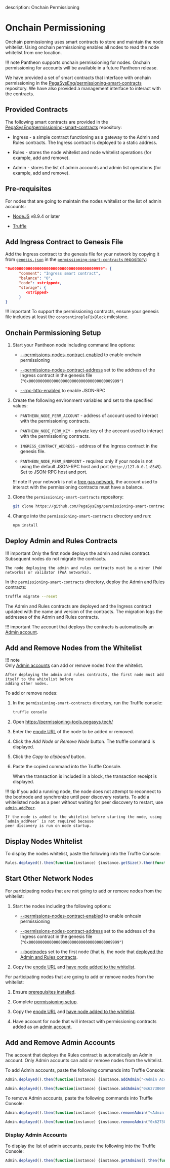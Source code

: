 description: Onchain Permissioning
<!--- END of page meta data -->

# Onchain Permissioning 

Onchain permissioning uses smart contracts to store and maintain the node whitelist. Using onchain permissioning
enables all nodes to read the node whitelist from one location. 
                                                                       
!!! note
    Pantheon supports onchain permissioning for nodes. Onchain permissioning for accounts will be available 
    in a future Pantheon release. 

We have provided a set of smart contracts that interface with onchain permissioning in the 
[PegaSysEng/permissioning-smart-contracts](https://github.com/PegaSysEng/permissioning-smart-contracts) repository. 
We have also provided a management interface to interact with the contracts. 

## Provided Contracts

The following smart contracts are provided in the [PegaSysEng/permissioning-smart-contracts](https://github.com/PegaSysEng/permissioning-smart-contracts) repository: 

* Ingress - a simple contract functioning as a gateway to the Admin and Rules contracts. The Ingress contract is deployed 
to a static address. 

* Rules - stores the node whitelist and node whitelist operations (for example, add and remove). 

* Admin - stores the list of admin accounts and admin list operations (for example, add and remove).

## Pre-requisites 

For nodes that are going to maintain the nodes whitelist or the list of admin accounts: 

* [NodeJS](https://nodejs.org/en/) v8.9.4 or later 

* [Truffle](https://truffleframework.com/docs/truffle/getting-started/installation)

## Add Ingress Contract to Genesis File

Add the Ingress contract to the genesis file for your network by copying it from [`genesis.json`](https://github.com/PegaSysEng/permissioning-smart-contracts/blob/master/genesis.json) 
in the [`permissioning-smart-contracts` repository](https://github.com/PegaSysEng/permissioning-smart-contracts): 
   
```json
"0x0000000000000000000000000000000000009999": {
      "comment": "Ingress smart contract",
      "balance": "0",
      "code": <stripped>,
      "storage": {
         <stripped>
      }
}
```

!!! important 
    To support the permissioning contracts, ensure your genesis file includes at least the `constantinopleFixBlock` milestone. 
    
## Onchain Permissioning Setup
   
1. Start your Pantheon node including command line options: 

    * [--permissions-nodes-contract-enabled](../Reference/Pantheon-CLI-Syntax.md#permissions-nodes-contract-enabled)
      to enable onchain permissioning

    * [--permissions-nodes-contract-address](../Reference/Pantheon-CLI-Syntax.md#permissions-nodes-contract-address)
      set to the address of the Ingress contract in the genesis file (`"0x0000000000000000000000000000000000009999"`)
      
    * [--rpc-http-enabled](../Reference/Pantheon-CLI-Syntax.md#rpc-http-enabled) to enable JSON-RPC

1. Create the following environment variables and set to the specified values: 

    * `PANTHEON_NODE_PERM_ACCOUNT` - address of account used to interact with the permissioning contracts. 

    * `PANTHEON_NODE_PERM_KEY` - private key of the account used to interact with the permissioning contracts.

    * `INGRESS_CONTRACT_ADDRESS` - address of the Ingress contract in the genesis file.  

    * `PANTHEON_NODE_PERM_ENDPOINT` - required only if your node is not using the default JSON-RPC host and port (`http://127.0.0.1:8545`). 
       Set to JSON-RPC host and port. 

    !!! note
        If your network is not a [free gas network](../Configuring-Pantheon/FreeGas.md), the account used to 
        interact with the permissioning contracts must have a balance. 

1. Clone the `permissioning-smart-contracts` repository: 

    ```bash 
    git clone https://github.com/PegaSysEng/permissioning-smart-contracts.git
    ```

1. Change into the `permissioning-smart-contracts` directory and run: 

    ```bash
    npm install
    ```

## Deploy Admin and Rules Contracts 

!!! important 
    Only the first node deploys the admin and rules contract. Subsequent nodes do not migrate the contracts. 
    
    The node deploying the admin and rules contracts must be a miner (PoW networks) or validator (PoA networks). 

In the `permissioning-smart-contracts` directory, deploy the Admin and Rules contracts: 

```bash
truffle migrate --reset
```

The Admin and Rules contracts are deployed and the Ingress contract updated with the name and version of the contracts. 
The migration logs the addresses of the Admin and Rules contracts. 

!!! important 
    The account that deploys the contracts is automatically an [Admin account](#add-and-remove-admin-accounts). 

## Add and Remove Nodes from the Whitelist 

!!! note  
    Only [Admin accounts](#add-and-remove-admin-accounts) can add or remove nodes from the whitelist. 

    After deploying the admin and rules contracts, the first node must add itself to the whitelist before 
    adding other nodes.
    
To add or remove nodes: 

1. In the `permissioning-smart-contracts` directory, run the Truffle console: 

    ```bash
    truffle console 
    ```

1. Open https://permissioning-tools.pegasys.tech/

1. Enter the [enode URL](../Configuring-Pantheon/Node-Keys.md#enode-url) of the node to be added or removed. 

1. Click the *Add Node* or *Remove Node* button. The truffle command is displayed.

1. Click the *Copy to clipboard* button. 

1. Paste the copied command into the Truffle Console. 

   When the transaction is included in a block, the transaction receipt is displayed. 
      

!!! tip
    If you add a running node, the node does not attempt to reconnect to the bootnode and synchronize until 
    peer discovery restarts.  To add a whitelisted node as a peer without waiting for peer discovery to restart, use [`admin_addPeer`](../Reference/JSON-RPC-API-Methods.md#admin_addpeer). 

    If the node is added to the whitelist before starting the node, using `admin_addPeer` is not required because
    peer discovery is run on node startup. 

## Display Nodes Whitelist 
 
To display the nodes whitelist, paste the following into the Truffle Console: 

```javascript
Rules.deployed().then(function(instance) {instance.getSize().then(function(txCount) {console.log("size of whitelist: " + txCount); var i=txCount; while(i>=0) {instance.getByIndex(i--).then(function(tx) {console.log(tx)})}});});
```

## Start Other Network Nodes 

For participating nodes that are not going to add or remove nodes from the whitelist:

1. Start the nodes including the following options: 

    * [--permissions-nodes-contract-enabled](../Reference/Pantheon-CLI-Syntax.md#permissions-nodes-contract-enabled)
     to enable onhcain permissioning
    
    * [--permissions-nodes-contract-address](../Reference/Pantheon-CLI-Syntax.md#permissions-nodes-contract-address)
     set to the address of the Ingress contract in the genesis file (`"0x0000000000000000000000000000000000009999"`)

    * [--bootnodes](../Reference/Pantheon-CLI-Syntax.md#bootnodes) set to the first node (that is, the node that [deployed
     the Admin and Rules contracts](#deploy-admin-and-rules-contracts).      

1. Copy the [enode URL](../Configuring-Pantheon/Node-Keys.md#enode-url) and [have node added to the whitelist](#add-and-remove-nodes-from-the-whitelist).

For participating nodes that are going to add or remove nodes from the whitelist: 

1. Ensure [prerequisites installed](#pre-requisites).

1. Complete [permissioning setup](#onchain-permissioning-setup).

1. Copy the [enode URL](../Configuring-Pantheon/Node-Keys.md#enode-url) and [have node added to the whitelist](#add-and-remove-nodes-from-the-whitelist).

1. Have account for node that will interact with permissioning contracts added as an [admin account](#add-and-remove-admin-accounts). 

## Add and Remove Admin Accounts      

The account that deploys the Rules contract is automatically an Admin account. Only Admin accounts can
add or remove nodes from the whitelist.

To add Admin accounts, paste the following commands into Truffle Console:

```javascript tab="Truffle Console Command"
Admin.deployed().then(function(instance) {instance.addAdmin("<Admin Account>").then(function(tx) {console.log(tx)});});
```

```javascript tab="Example"
Admin.deployed().then(function(instance) {instance.addAdmin("0x627306090abaB3A6e1400e9345bC60c78a8BEf57").then(function(tx) {console.log(tx)});});
```

To remove Admin accounts, paste the following commands into Truffle Console:

```javascript tab="Truffle Console Command"
Admin.deployed().then(function(instance) {instance.removeAdmin("<Admin Account>").then(function(tx) {console.log(tx)});});
```

```javascript tab="Example"
Admin.deployed().then(function(instance) {instance.removeAdmin("0x627306090abaB3A6e1400e9345bC60c78a8BEf57").then(function(tx) {console.log(tx)});});
```

### Display Admin Accounts 

To display the list of admin accounts, paste the following into the Truffle Console: 

```javascript
Admin.deployed().then(function(instance) {instance.getAdmins().then(function(tx) {console.log(tx)});});
```